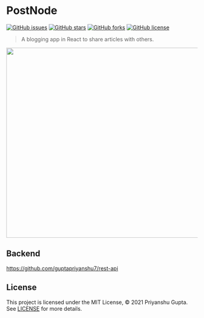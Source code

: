 # PostNode

[![GitHub issues](https://img.shields.io/github/issues/guptapriyanshu7/PostNode?style=for-the-badge)](https://github.com/guptapriyanshu7/PostNode/issues)
[![GitHub stars](https://img.shields.io/github/stars/guptapriyanshu7/PostNode?style=for-the-badge)](https://github.com/guptapriyanshu7/PostNode/stargazers)
[![GitHub forks](https://img.shields.io/github/forks/guptapriyanshu7/PostNode?style=for-the-badge)](https://github.com/guptapriyanshu7/PostNode/network)
[![GitHub license](https://img.shields.io/github/license/guptapriyanshu7/PostNode?style=for-the-badge)](https://github.com/guptapriyanshu7/PostNode/blob/main/LICENSE)

> A blogging app in React to share articles with others.

<div align="center">
<img  src="https://user-images.githubusercontent.com/60141300/135670022-f1acc58e-5d3e-4323-bbe3-f3ee0528d085.gif" width="850" height="500" />
</div>

## Backend
https://github.com/guptapriyanshu7/rest-api

## License

This project is licensed under the MIT License, © 2021 Priyanshu Gupta. See [LICENSE](https://github.com/guptapriyanshu7/PostNode/blob/main/LICENSE) for more details.
